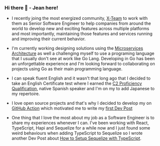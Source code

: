 ### Hi there 👋 - Jean here!

<!--
**jctaveras/jctaveras** is a ✨ _special_ ✨ repository because its `README.md` (this file) appears on your GitHub profile.

Here are some ideas to get you started:

- 🔭 I’m currently working on ...
- 🌱 I’m currently learning ...
- 👯 I’m looking to collaborate on ...
- 🤔 I’m looking for help with ...
- 💬 Ask me about ...
- 📫 How to reach me: ...
- 😄 Pronouns: ...
- ⚡ Fun fact: ...
-->

- I recently joing the most energized community, [X-Team](https://x-team.com) to work with them as Senior Software Engineer to help companies from around the world to develop new and exciting features across multiple platforms and most importantly, maintaining those features and services running and improving their current behavior.

- I'm currently working designing solutions using the [Microservices Architecture](https://microservices.io/) as well a challenging myself to use a programing language that I usually don't see at work like Go Lang. Developing in Go has been an unforgettable experience and I'm looking forward to collaborating on projects using Go as their main programming language.

- I can speak fluent English and it wasn't that long ago that I decided to take an English Certificate test where I earned the [C2 Proficiency Qualification](https://www.cambridgeenglish.org/exams-and-tests/proficiency/), native Spanish speaker and I'm on my to add Japanese to my repertoire.

- I love open source projects and that's why I decided to develop my on [GitHub Action](https://github.com/jctaveras/heroku-deploy) which motivated me to write my [first Dev Post](https://dev.to/jctaveras/the-power-of-automation-with-github-action-244o)

- One thing that I love the most about my job as a Software Engineer is to share my experiences whenever I can. I've been working with React, TypeScript, Hapi and Sequelize for a while now and I just found some weird behaviours when adding TypeScript to Sequelize so I wrote another Dev Post about [How to Setup Sequelize with TypeScript](https://dev.to/jctaveras/sequelize-typescript-what-you-need-to-know-41mj).
